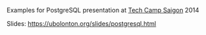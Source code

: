 Examples for PostgreSQL presentation at [Tech Camp Saigon](http://techcamp.vn) 2014

Slides: https://ubolonton.org/slides/postgresql.html
